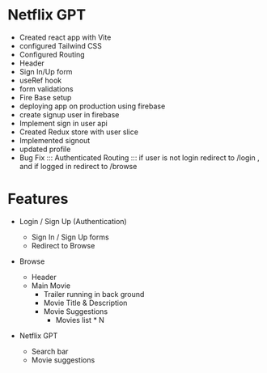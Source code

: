 # Netflix GPT

- Created react app with Vite
- configured Tailwind CSS
- Configured Routing
- Header
- Sign In/Up form
- useRef hook
- form validations
- Fire Base setup
- deploying app on production using firebase
- create signup user in firebase
- Implement sign in user api
- Created Redux store with user slice
- Implemented signout
- updated profile
- Bug Fix ::: Authenticated Routing ::: if user is not login redirect to /login , and if logged in redirect to /browse

# Features

- Login / Sign Up (Authentication)
    - Sign In / Sign Up forms
    - Redirect to Browse

- Browse
    - Header
    - Main Movie
        - Trailer running in back ground
        - Movie Title & Description
        - Movie Suggestions
            - Movies list * N

- Netflix GPT
    - Search bar
    - Movie suggestions